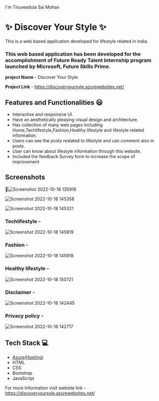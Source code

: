 
I'm Tiruveedula Sai Mohan

# ✨ Discover Your Style ✨

This is a web based application developed for lifestyle related in india.

### This web based application has been developed for the accomplishment of Future Ready Talent Internship program launched by Microsoft, Future Skills Prime.

**project Name** - Discover Your Style

**Project Link** - https://discoveryoursyle.azurewebsites.net/


## Features and Functionalities 😃

- Interactive and responsive UI.
- Have an aesthetically pleasing visual design and architecture.
- Has collection of many web pages including Home,Techlifestyle,Fashion,Healthy lifestyle and lifestyle related information.
- Users can see the posts realated to lifestyle and can comment also in posts.
- User can know about lifestyle information through this website.
- Included the feedback Survey form to increase the scope of improvement 

## Screenshots

 📸![Screenshot 2022-10-18 135916](https://user-images.githubusercontent.com/96363503/196381932-60cc8b69-40f8-4014-ba04-d4af07c59393.png)


![Screenshot 2022-10-18 145358](https://user-images.githubusercontent.com/96363503/196391721-d3480b47-e3d7-462d-b5e8-3dede194e8f5.png)

 
 ![Screenshot 2022-10-18 145321](https://user-images.githubusercontent.com/96363503/196391825-297d3a5b-e9a9-4ff0-b2b6-86564142ca25.png)
 
 
 
 
### Techlifestyle -

![Screenshot 2022-10-18 145819](https://user-images.githubusercontent.com/96363503/196394937-e661fb66-6213-4b35-95a2-24356a6eb2a7.png)



### Fashion -

![Screenshot 2022-10-18 145918](https://user-images.githubusercontent.com/96363503/196394872-36513923-9b25-4b35-b594-0fcf9f239e84.png)



### Healthy lifestyle -

![Screenshot 2022-10-18 150721](https://user-images.githubusercontent.com/96363503/196394773-66e684cd-56aa-4bf5-be4c-c9a99f6928ce.png)




### Disclaimer -

![Screenshot 2022-10-18 142445](https://user-images.githubusercontent.com/96363503/196384964-2cb376a3-98ad-4d3b-900f-5eee458125e6.png)



### Privacy policy -


![Screenshot 2022-10-18 142717](https://user-images.githubusercontent.com/96363503/196385376-eb482772-0666-4e08-ad3f-15601faa9947.png)


## Tech Stack 💻

- [Azure(Hosting)](https://azure.microsoft.com/en-in/features/azure-portal/)
- HTML
- CSS
- Bootstrap
- JavaScript

For more Information visit website link - https://discoveryoursyle.azurewebsites.net/
